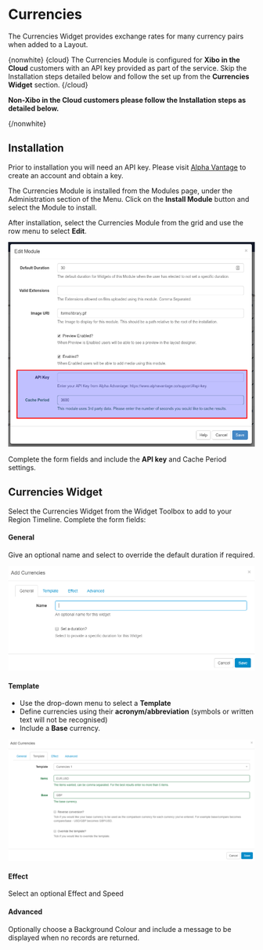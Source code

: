 <!--toc=widgets-->
# Currencies

The Currencies Widget provides exchange rates for many currency pairs when added to a Layout.

{nonwhite}
{cloud}
The Currencies Module is configured for **Xibo in the Cloud** customers with an API key provided as part of the service. Skip the Installation steps detailed below and follow the set up from the **Currencies Widget** section.
{/cloud}

**Non-Xibo in the Cloud customers please follow the Installation steps as detailed below.**

{/nonwhite}

## Installation

Prior to installation you will need an API key. Please visit [Alpha Vantage](https://www.alphavantage.co/support/#api-key) to create an account and obtain a key.

The Currencies Module is installed from the Modules page, under the Administration section of the Menu. Click on the **Install Module** button and select the Module to install.

After installation,  select the Currencies Module from the grid and use the row menu to select **Edit**.

![Currency Settings Form](img/media_currencies_installation.png)

Complete the form fields and include the **API key** and Cache Period settings.

## Currencies Widget

Select the Currencies Widget from the Widget Toolbox to add to your Region Timeline.  Complete the form fields:

#### **General**

Give an optional name and select to override the default duration if required.

![Add Currencies](img/media_currencies_add_general.png)

#### **Template**

- Use the drop-down menu to select a **Template**
- Define currencies using their **acronym/abbreviation** (symbols or written text will not be recognised)
- Include a **Base** currency.

![Add Template](img/media_currencies_add_template.png)

#### **Effect**

Select an optional Effect and Speed

#### **Advanced**

Optionally choose a Background Colour and include a message to be displayed when no records are returned. 

